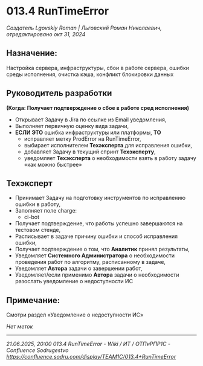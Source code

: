 # 013.4 RunTimeError

*Создатель Lgovskiy Roman | Льговский Роман Николаевич, отредактировано окт 31, 2024*

## Назначение:
Настройка сервера, инфраструктуры, сбои в работе сервера, ошибки среды исполнения, очистка кэша, конфликт блокировки данных

## Руководитель разработки

**(Когда: Получает подтверждение о сбое в работе сред исполнения)**

- Открывает Задачу в Jira по ссылке из Email уведомления,
- Выполняет первичную оценку вида задачи,
- **ЕСЛИ ЭТО** ошибка инфраструктуры или платформы, **ТО**
  - исправляет метку ProdError на RunTimeError,
  - выбирает исполнителем **Техэксперта** для исправления ошибки,
  - добавляет Задачу в текущий спринт **Техэксперту**,
  - уведомляет **Техэксперта** о необходимости взять в работу задачу «как можно быстрее»

## Техэксперт

- Принимает Задачу на подготовку инструментов по исправлению ошибки в работу,
- Заполняет поле charge:
  - ci-bot
- Получает подтверждение, что работы успешно завершаются на тестовом стенде,
- Расписывает в задаче причину ошибки и способ исправления ошибки,
- Получает подтверждение о том, что **Аналитик** принял результаты,
- Уведомляет **Системного Администратора** о необходимости проведения работ по алгоритму, расписанному в задаче,
- Уведомляет **Автора** задачи о завершении работ,
- Уведомляет/если применимо **Автора** задачи о необходимости разослать уведомление о недоступности ИС

## Примечание:
Смотри раздел «Уведомление о недоступности ИС»

*Нет меток*

---

*21.06.2025, 20:00 013.4 RunTimeError - Wiki / ИТ / ОТПиРПР1С - Confluence Sodrugestvo*  
*https://confluence.sodru.com/display/TEAM1C/013.4+RunTimeError*